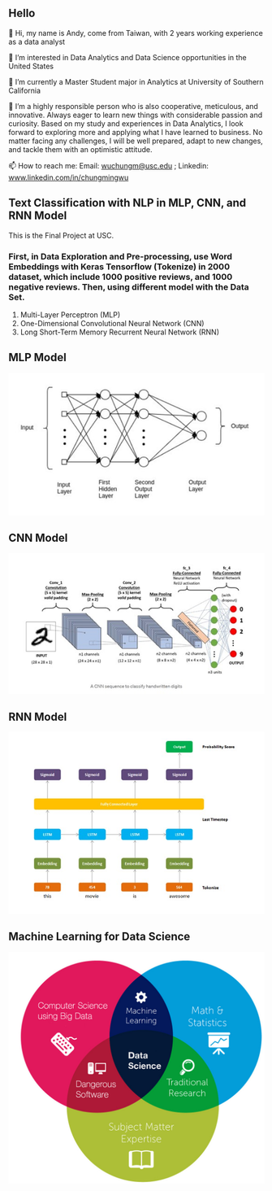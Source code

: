 ## Hello

👋 Hi, my name is Andy, come from Taiwan, with 2 years working experience as a data analyst

👀 I’m interested in Data Analytics and Data Science opportunities in the United States

🌱 I’m currently a Master Student major in Analytics at University of Southern California

💞️ I’m a highly responsible person who is also cooperative, meticulous, and innovative. Always eager to learn new things with considerable passion and curiosity. Based on my study and experiences in Data Analytics, I look forward to exploring more and applying what I have learned to business. No matter facing any challenges, I will be well prepared, adapt to new changes, and tackle them with an optimistic attitude.

📫 How to reach me: Email: wuchungm@usc.edu ; Linkedin: www.linkedin.com/in/chungmingwu


## Text Classification with NLP in MLP, CNN, and RNN Model

This is the Final Project at USC.

### First, in Data Exploration and Pre-processing, use Word Embeddings with Keras Tensorflow (Tokenize) in 2000 dataset, which include 1000 positive reviews, and 1000 negative reviews. Then, using different model with the Data Set.

1. Multi-Layer Perceptron (MLP)
2. One-Dimensional Convolutional Neural Network (CNN)
3. Long Short-Term Memory Recurrent Neural Network (RNN)

## MLP Model
![data_science](MLP.jpg)

## CNN Model
![data_science](CNN.jpg)

## RNN Model
![data_science](Tokenize_Model.jpg)

## Machine Learning for Data Science
![data_science](ds.jpg)
